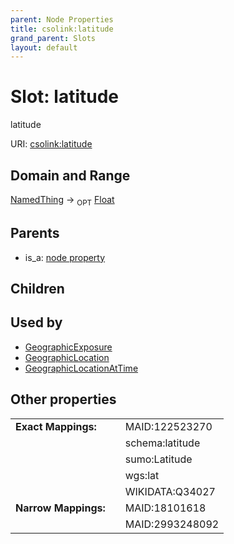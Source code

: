 ```yaml
---
parent: Node Properties
title: csolink:latitude
grand_parent: Slots
layout: default
---
```


# Slot: latitude


latitude

URI: [csolink:latitude](https://w3id.org/csolink/vocab/latitude)

## Domain and Range

[NamedThing](NamedThing.md) ->  <sub>OPT</sub> [Float](types/Float.md)

## Parents

 *  is_a: [node property](node_property.md)

## Children


## Used by

 * [GeographicExposure](GeographicExposure.md)
 * [GeographicLocation](GeographicLocation.md)
 * [GeographicLocationAtTime](GeographicLocationAtTime.md)

## Other properties

|  |  |  |
| --- | --- | --- |
| **Exact Mappings:** | | MAID:122523270 |
|  | | schema:latitude |
|  | | sumo:Latitude |
|  | | wgs:lat |
|  | | WIKIDATA:Q34027 |
| **Narrow Mappings:** | | MAID:18101618 |
|  | | MAID:2993248092 |

